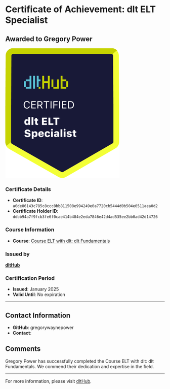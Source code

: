 
# Certificate of Achievement: dlt ELT Specialist

## Awarded to **Gregory Power**

![Course Image](../badges/dlt_ELT_specialist.png)

### Certificate Details
- **Certificate ID**: `a0de86143c785c8ccc8bb811508e994249e0a7720cb5444d0b504e0511aea0d2`
- **Certificate Holder ID**: `ddbb94a7f9fcb3fe6f0cae414b484e2eda7846e42d4ad535ee2bb0ad42d14726`

### Course Information
- **Course**: [Course ELT with dlt: dlt Fundamentals](https://github.com/dlt-hub/dlthub-education/tree/main/courses/dlt_fundamentals_dec_2024)

### Issued by
[**dltHub**](https://dlthub.com/) 

### Certification Period
- **Issued**: January 2025
- **Valid Until**: No expiration

---

## Contact Information
- **GitHub**: gregorywaynepower
- **Contact**: 

## Comments
Gregory Power has successfully completed the Course ELT with dlt: dlt Fundamentals. We commend their dedication and expertise in the field.

---

For more information, please visit [dltHub](https://dlthub.com/).
    